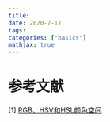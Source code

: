 ```yaml
---
title: 
date: 2020-7-17
tags:
categories: ["basics"]
mathjax: true
---
```

<!--more-->


# 参考文献
[1] [RGB、HSV和HSL颜色空间](https://zhuanlan.zhihu.com/p/67930839)